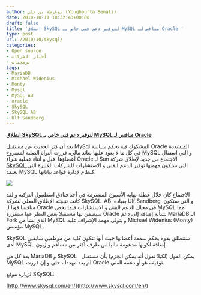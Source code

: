 ```yaml
---
author: يوغرطة بن علي (Youghourta Benali)
date: 2010-10-11 18:32:43+00:00
draft: false
title: 'انطلاق SkySQL لتوفير دعم فني خاص بـ MySQL منافس لـ Oracle '
type: post
url: /2010/10/skysql/
categories:
- Open source
- أخبار الشركات
- برمجيات
tags:
- MariaDB
- Michael Widenius
- Monty
- Mysql
- MySQL AB
- oracle
- SkySQL
- SkySQL AB
- Ulf Sandberg
---
```


**[انطلاق SkySQL لتوفير دعم فني خاص بـ MySQL منافس لـ Oracle](http://www.it-scoop.com/2010/10/skysql/)**




بعد أن كثر الحديث عن مستقبل MySql المشكوك فيه بحكم سياسة Oracle المتشددة في كل ما لا يعود عليها بعائد مالي، قررت النواة الصلبة لمشروع MySQL و التي استقال أعضاؤها  قبل و أثناء عملية شراء Oracle لـ Sun الاجتماع من جديد لإطلاق شركة [SkySQL ](http://www.skysql.com/) التي ستكون مهمتها توفير الدعم الفني و الاستشارات للشركات الكبيرة التي تعتمد MySQL كنظام لإدارة قواعد بياناتها.




[![](http://www.it-scoop.com/wp-content/uploads/2010/10/SkySQL-Logo.gif)
](http://www.it-scoop.com/2010/10/skysql/)


الاجتماع كان خلال عطلة نهاية الأسبوع المنصرمة في أحد فنادق اسطنبول التركية و لقد كانت نتيجته الإطلاق الفعلي لشركة SkySQL  AB  بقيادة Ulf Sandberg  و التي ستكون منافسا قويا لـ Oracle في مجال للدعم الفني و الاستشارات فيما يخص MySQL مما سيضمن لها مستقبلا بغض النظر عما ستقرره Oracle بشأنه إضافة إلى دعم MariaDB الـ Fork الذي نشأ من MySQL و يتولى مهمة الإشراف عليه Michael Widenius (Monty) مؤسس MySQL.

SkySQL ستنطلق بقوة بحكم سمعة أعضائها حيث أنها تتكون كلية من موظفين سابقين لدى MySQL إضافة لكونها مدعومة ماليا من طرف أكثر من مساهم و زبون.

بعد كل من MariaDB و SkySQL   يمكن القول (لكيلا نقول أنه يمكن الجزم) بأن مستقبل MySQL لم يعد مهددا ، حتى و إن قررت Oracle توقيفه هو أو دعمه الفني.

لزيارة موقع SKySQL:

[http://www.skysql.com/en/](http://www.skysql.com/en/)
